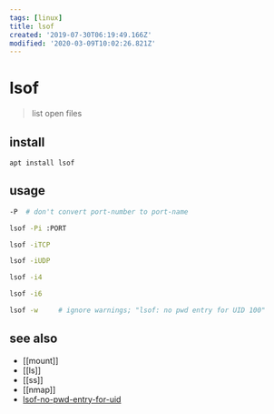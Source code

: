 ```yaml
---
tags: [linux]
title: lsof
created: '2019-07-30T06:19:49.166Z'
modified: '2020-03-09T10:02:26.821Z'
---
```


# lsof

> list open files

## install
`apt install lsof`

## usage
```sh
-P  # don't convert port-number to port-name

lsof -Pi :PORT

lsof -iTCP

lsof -iUDP

lsof -i4

lsof -i6

lsof -w     # ignore warnings; "lsof: no pwd entry for UID 100"
```

## see also
- [[mount]]
- [[ls]]
- [[ss]]
- [[nmap]]
- [lsof-no-pwd-entry-for-uid](https://unix.stackexchange.com/a/193920/193945)
